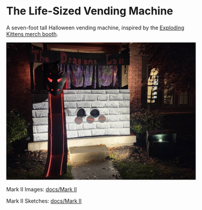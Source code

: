 # The Life-Sized Vending Machine

A seven-foot tall Halloween vending machine, inspired by the [Exploding Kittens merch booth](https://makezine.com/article/maker-news/exploding-kittens-vending-machine/).

![The Mark II Vending machine at night](docs/Mark%20II/images/final_survived.png)

Mark II Images: [docs/Mark II](docs/Mark%20II/README.md)

Mark II Sketches: [docs/Mark II](docs/Mark%20II/Sketches%20and%20Notes.pdf)
